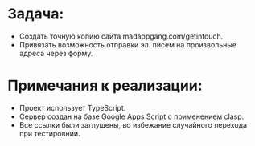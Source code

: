 # Задача:
* Создать точную копию сайта madappgang.com/getintouch.
* Привязать возможность отправки эл. писем на произвольные адреса через форму.


# Примечания к реализации:
* Проект использует TypeScript.
* Сервер создан на базе Google Apps Script с применением clasp.
* Все ссылки были заглушены, во избежание случайного перехода при тестировнии.